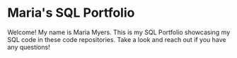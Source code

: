 # Maria's SQL Portfolio
Welcome! My name is Maria Myers. This is my SQL Portfolio showcasing my SQL code in these code repositories. Take a look and reach out if you have any questions!
